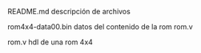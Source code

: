 README.md
descripción de archivos

rom4x4-data00.bin
datos del contenido de la rom rom.v

rom.v
hdl de una rom 4x4

